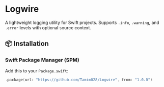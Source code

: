 # Logwire

A lightweight logging utility for Swift projects. Supports `.info`, `.warning`, and `.error` levels with optional source context.

## 📦 Installation

### Swift Package Manager (SPM)

Add this to your `Package.swift`:

```swift
.package(url: "https://github.com/Tamim028/Logwire", from: "1.0.0")

